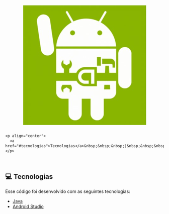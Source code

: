 <h1 align="center">
    <img alt="Android" title="Android" src=".github/android.jpg" />
</h1>

    <p align="center">
      <a href="#tecnologias">Tecnologias</a>&nbsp;&nbsp;&nbsp;|&nbsp;&nbsp;&nbsp;
    </p>
<br>

## 💻 Tecnologias

Esse código foi desenvolvido com as seguintes tecnologias:

- [Java](https://www.java.com/pt-BR/download)
- [Android Studio](https://developer.android.com/studio)
